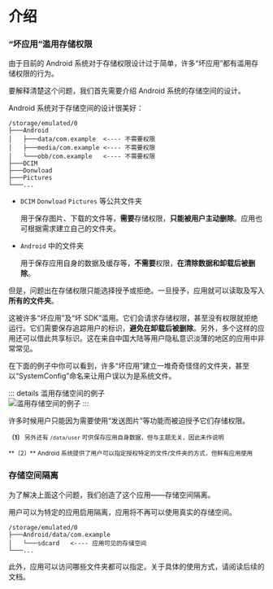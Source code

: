 # 介绍

### “坏应用”滥用存储权限

由于目前的 Android 系统对于存储权限设计过于简单，许多“坏应用”都有滥用存储权限的行为。

要解释清楚这个问题，我们首先需要介绍 Android 系统的存储空间的设计。

Android 系统对于存储空间的设计很美好：

```
/storage/emulated/0
├───Android
│   ├───data/com.example  <---- 不需要权限
│   ├───media/com.example <---- 不需要权限
│   └───obb/com.example   <---- 不需要权限
├───DCIM
├───Donwload
├───Pictures
└───...
```

* `DCIM` `Donwload` `Pictures` 等公共文件夹

  用于保存图片、下载的文件等，**需要**存储权限，**只能被用户主动删除**。应用也可根据需求建立自己的文件夹。

* `Android` 中的文件夹

  用于保存应用自身的数据及缓存等，**不需要**权限，**在清除数据和卸载后被删除**。

但是，问题出在存储权限只能选择授予或拒绝。一旦授予，应用就可以读取及写入**所有的文件夹**。

这被许多“坏应用”及“坏 SDK”滥用。它们会请求存储权限，甚至没有权限就拒绝运行。它们需要保存追踪用户的标识，**避免在卸载后被删除**。另外，多个这样的应用还可以借此共享标识。这在来自中国大陆等用户隐私意识淡薄的地区的应用中非常常见。

在下面的例子中你可以看到，许多“坏应用”建立一堆奇奇怪怪的文件夹，甚至以“SystemConfig”命名来让用户误以为是系统文件。

::: details 滥用存储空间的例子
<br>
<img :src="$withBase('/images/chaos_storage.png')" alt="滥用存储空间的例子">
:::

许多时候用户只能因为需要使用“发送图片”等功能而被迫授予它们存储权限。

<sub>**〔1〕** 另外还有 `/data/user` 可供保存应用自身数据，但与主题无关，因此未作说明</sub>
<p><sub>**〔2〕** Android 系统提供了用户可以指定授权特定的文件/文件夹的方式，但鲜有应用使用</sub>

### 存储空间隔离

为了解决上面这个问题，我们创造了这个应用——存储空间隔离。

用户可以为特定的应用启用隔离，应用将不再可以使用真实的存储空间。

```
/storage/emulated/0
├───Android/data/com.example
│   └───sdcard   <---- 应用可见的存储空间
└───...
```

此外，应用可以访问哪些文件夹都可以指定。关于具体的使用方式，请阅读后续的文档。